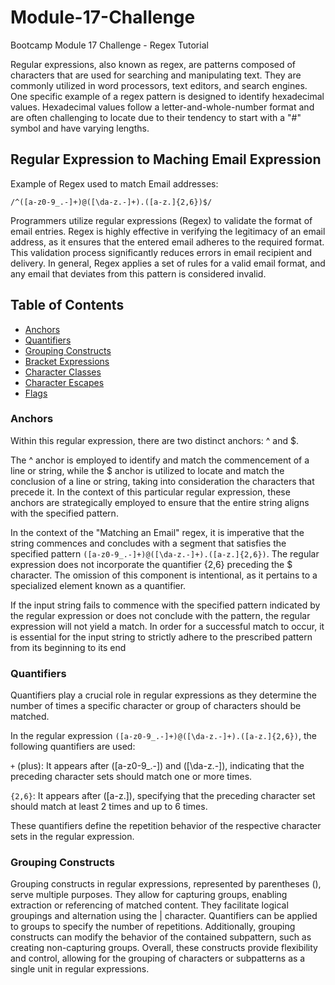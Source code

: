# Module-17-Challenge
Bootcamp Module 17 Challenge - Regex Tutorial

Regular expressions, also known as regex, are patterns composed of characters that are used for searching and manipulating text. They are commonly utilized in word processors, text editors, and search engines. One specific example of a regex pattern is designed to identify hexadecimal values. Hexadecimal values follow a letter-and-whole-number format and are often challenging to locate due to their tendency to start with a "#" symbol and have varying lengths.

## Regular Expression to Maching Email Expression

Example of Regex used to match Email addresses:

    /^([a-z0-9_.-]+)@([\da-z.-]+).([a-z.]{2,6})$/


Programmers utilize regular expressions (Regex) to validate the format of email entries. Regex is highly effective in verifying the legitimacy of an email address, as it ensures that the entered email adheres to the required format. This validation process significantly reduces errors in email recipient and delivery. In general, Regex applies a set of rules for a valid email format, and any email that deviates from this pattern is considered invalid. 

## Table of Contents

- [Anchors](#anchors)
- [Quantifiers](#quantifiers)
- [Grouping Constructs](#grouping-constructs)
- [Bracket Expressions](#bracket-expressions)
- [Character Classes](#character-classes)
- [Character Escapes](#character-escapes)
- [Flags](#flags)

### Anchors

Within this regular expression, there are two distinct anchors: ^ and $.

The ^ anchor is employed to identify and match the commencement of a line or string, while the $ anchor is utilized to locate and match the conclusion of a line or string, taking into consideration the characters that precede it. In the context of this particular regular expression, these anchors are strategically employed to ensure that the entire string aligns with the specified pattern.

In the context of the "Matching an Email" regex, it is imperative that the string commences and concludes with a segment that satisfies the specified pattern `([a-z0-9_.-]+)@([\da-z.-]+).([a-z.]{2,6})`. The regular expression does not incorporate the quantifier {2,6} preceding the $ character. The omission of this component is intentional, as it pertains to a specialized element known as a quantifier. 

If the input string fails to commence with the specified pattern indicated by the regular expression or does not conclude with the pattern, the regular expression will not yield a match. In order for a successful match to occur, it is essential for the input string to strictly adhere to the prescribed pattern from its beginning to its end

### Quantifiers

Quantifiers play a crucial role in regular expressions as they determine the number of times a specific character or group of characters should be matched. 

In the regular expression `([a-z0-9_.-]+)@([\da-z.-]+).([a-z.]{2,6})`, the following quantifiers are used:

`+` (plus): It appears after ([a-z0-9_.-]) and ([\da-z.-]), indicating that the preceding character sets should match one or more times.

`{2,6}`: It appears after ([a-z.]), specifying that the preceding character set should match at least 2 times and up to 6 times.

These quantifiers define the repetition behavior of the respective character sets in the regular expression.

### Grouping Constructs

Grouping constructs in regular expressions, represented by parentheses (), serve multiple purposes. They allow for capturing groups, enabling extraction or referencing of matched content. They facilitate logical groupings and alternation using the | character. Quantifiers can be applied to groups to specify the number of repetitions. Additionally, grouping constructs can modify the behavior of the contained subpattern, such as creating non-capturing groups. Overall, these constructs provide flexibility and control, allowing for the grouping of characters or subpatterns as a single unit in regular expressions.